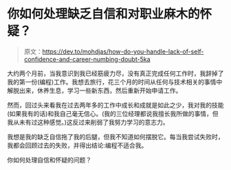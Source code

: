 # 你如何处理缺乏自信和对职业麻木的怀疑？

> 原文：<https://dev.to/mohdjas/how-do-you-handle-lack-of-self-confidence-and-career-numbing-doubt-5ka>

大约两个月前，当我意识到我已经筋疲力尽，没有真正完成任何工作时，我辞掉了我的第一份(编程)工作。我想去旅行，花三个月的时间从任何与技术相关的事情中解脱出来，休养生息，学习一些新东西，然后重新开始申请工作。

然而，回过头来看我在过去两年多的工作中成长和成就是如此之少，我对我的技能(如果我有的话)和我自己毫无信心。(我的三位经理都说我擅长我所做的事情，但我从未有过这种感觉。)这反过来削弱了我努力学习的意志力。

我想是我的缺乏自信拖了我的后腿，但我不知道如何摆脱它。每当我尝试失败时，我都会回顾过去的失败，并得出结论:编程不适合我。

你如何处理自信和怀疑的问题？
